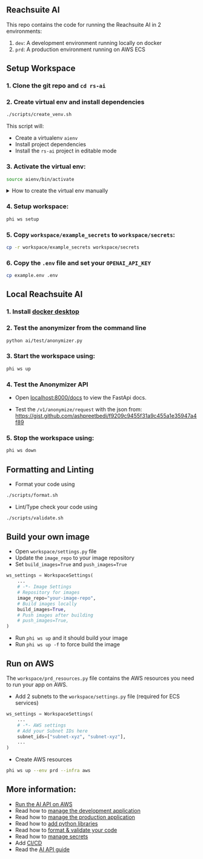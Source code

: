 ## Reachsuite AI

This repo contains the code for running the Reachsuite AI in 2 environments:

1. `dev`: A development environment running locally on docker
2. `prd`: A production environment running on AWS ECS

## Setup Workspace

### 1. Clone the git repo and `cd rs-ai`

### 2. Create virtual env and install dependencies

```sh
./scripts/create_venv.sh
```

This script will:

- Create a virtualenv `aienv`
- Install project dependencies
- Install the `rs-ai` project in editable mode

### 3. Activate the virtual env:

```sh
source aienv/bin/activate
```

<details>
<summary>How to create the virtual env manually</summary>

### To create the virtual env manually

- Create + activate a virtual env:

```sh
python3 -m venv aienv
source aienv/bin/activate
```

- Install `phidata`:

```sh
pip install phidata
```

</details>

### 4. Setup workspace:

```sh
phi ws setup
```

### 5. Copy `workspace/example_secrets` to `workspace/secrets`:

```sh
cp -r workspace/example_secrets workspace/secrets
```

### 6. Copy the `.env` file and set your `OPENAI_API_KEY`

```sh
cp example.env .env
```

## Local Reachsuite AI

### 1. Install [docker desktop](https://www.docker.com/products/docker-desktop)

### 2. Test the anonymizer from the command line

```sh
python ai/test/anonymizer.py
```

### 3. Start the workspace using:

```sh
phi ws up
```

### 4. Test the Anonymizer API

- Open [localhost:8000/docs](http://localhost:8000/docs) to view the FastApi docs.

- Test the `/v1/anonymize/request` with the json from: https://gist.github.com/ashpreetbedi/f9209c9455f31a9c455a1e35947a4f89

### 5. Stop the workspace using:

```sh
phi ws down
```

## Formatting and Linting

- Format your code using

```sh
./scripts/format.sh
```

- Lint/Type check your code using

```sh
./scripts/validate.sh
```

## Build your own image

- Open `workspace/settings.py` file
- Update the `image_repo` to your image repository
- Set `build_images=True` and `push_images=True`

```python
ws_settings = WorkspaceSettings(
    ...
    # -*- Image Settings
    # Repository for images
    image_repo="your-image-repo",
    # Build images locally
    build_images=True,
    # Push images after building
    # push_images=True,
)
```

- Run `phi ws up` and it should build your image
- Run `phi ws up -f` to force build the image

## Run on AWS

The `workspace/prd_resources.py` file contains the AWS resources you need to run your app on AWS.

- Add 2 subnets to the `workspace/settings.py` file (required for ECS services)

```python
ws_settings = WorkspaceSettings(
    ...
    # -*- AWS settings
    # Add your Subnet IDs here
    subnet_ids=["subnet-xyz", "subnet-xyz"],
    ...
)
```

- Create AWS resources

```sh
phi ws up --env prd --infra aws
```

## More information:

- [Run the AI API on AWS](https://docs.phidata.com/templates/ai-api/run-aws)
- Read how to [manage the development application](https://docs.phidata.com/how-to/development-app)
- Read how to [manage the production application](https://docs.phidata.com/how-to/production-app)
- Read how to [add python libraries](https://docs.phidata.com/how-to/python-libraries)
- Read how to [format & validate your code](https://docs.phidata.com/how-to/format-and-validate)
- Read how to [manage secrets](https://docs.phidata.com/how-to/secrets)
- Add [CI/CD](https://docs.phidata.com/how-to/ci-cd)
- Read the [AI API guide](https://docs.phidata.com/templates/ai-api)
